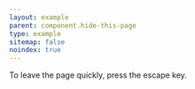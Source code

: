 ```yaml
---
layout: example
parent: component.hide-this-page
type: example
sitemap: false
noindex: true
---
```


<div class="visually-hidden  ds_hide-page">
  <p>
    To leave the page quickly, press the escape key.
  </p>
</div>
